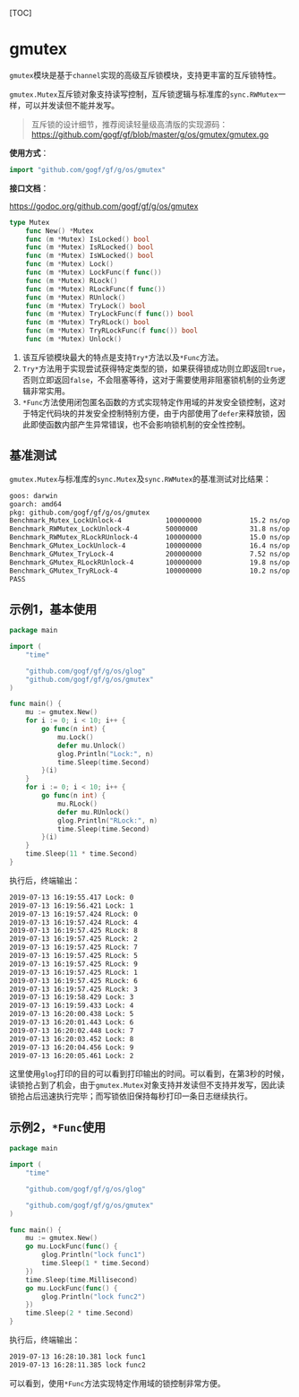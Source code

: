 [TOC]

# gmutex

`gmutex`模块是基于`channel`实现的高级互斥锁模块，支持更丰富的互斥锁特性。

`gmutex.Mutex`互斥锁对象支持读写控制，互斥锁逻辑与标准库的`sync.RWMutex`一样，可以并发读但不能并发写。

> 互斥锁的设计细节，推荐阅读轻量级高清版的实现源码：https://github.com/gogf/gf/blob/master/g/os/gmutex/gmutex.go

**使用方式**：
```go
import "github.com/gogf/gf/g/os/gmutex"
```

**接口文档**：

https://godoc.org/github.com/gogf/gf/g/os/gmutex

```go
type Mutex
    func New() *Mutex
    func (m *Mutex) IsLocked() bool
    func (m *Mutex) IsRLocked() bool
    func (m *Mutex) IsWLocked() bool
    func (m *Mutex) Lock()
    func (m *Mutex) LockFunc(f func())
    func (m *Mutex) RLock()
    func (m *Mutex) RLockFunc(f func())
    func (m *Mutex) RUnlock()
    func (m *Mutex) TryLock() bool
    func (m *Mutex) TryLockFunc(f func()) bool
    func (m *Mutex) TryRLock() bool
    func (m *Mutex) TryRLockFunc(f func()) bool
    func (m *Mutex) Unlock()
```
1. 该互斥锁模块最大的特点是支持`Try*`方法以及`*Func`方法。
1. `Try*`方法用于实现尝试获得特定类型的锁，如果获得锁成功则立即返回`true`，否则立即返回`false`，不会阻塞等待，这对于需要使用非阻塞锁机制的业务逻辑非常实用。
1. `*Func`方法使用闭包匿名函数的方式实现特定作用域的并发安全锁控制，这对于特定代码块的并发安全控制特别方便，由于内部使用了`defer`来释放锁，因此即使函数内部产生异常错误，也不会影响锁机制的安全性控制。

## 基准测试

`gmutex.Mutex`与标准库的`sync.Mutex`及`sync.RWMutex`的基准测试对比结果：
```html
goos: darwin
goarch: amd64
pkg: github.com/gogf/gf/g/os/gmutex
Benchmark_Mutex_LockUnlock-4           100000000            15.2 ns/op
Benchmark_RWMutex_LockUnlock-4         50000000             31.8 ns/op
Benchmark_RWMutex_RLockRUnlock-4       100000000            15.0 ns/op
Benchmark_GMutex_LockUnlock-4          100000000            16.4 ns/op
Benchmark_GMutex_TryLock-4             200000000            7.52 ns/op
Benchmark_GMutex_RLockRUnlock-4        100000000            19.8 ns/op
Benchmark_GMutex_TryRLock-4            100000000            10.2 ns/op
PASS
```

## 示例1，基本使用

```go
package main

import (
	"time"

	"github.com/gogf/gf/g/os/glog"
	"github.com/gogf/gf/g/os/gmutex"
)

func main() {
	mu := gmutex.New()
	for i := 0; i < 10; i++ {
		go func(n int) {
			mu.Lock()
			defer mu.Unlock()
			glog.Println("Lock:", n)
			time.Sleep(time.Second)
		}(i)
	}
	for i := 0; i < 10; i++ {
		go func(n int) {
			mu.RLock()
			defer mu.RUnlock()
			glog.Println("RLock:", n)
			time.Sleep(time.Second)
		}(i)
	}
	time.Sleep(11 * time.Second)
}
```
执行后，终端输出：
```html
2019-07-13 16:19:55.417 Lock: 0
2019-07-13 16:19:56.421 Lock: 1
2019-07-13 16:19:57.424 RLock: 0
2019-07-13 16:19:57.424 RLock: 4
2019-07-13 16:19:57.425 RLock: 8
2019-07-13 16:19:57.425 RLock: 2
2019-07-13 16:19:57.425 RLock: 7
2019-07-13 16:19:57.425 RLock: 5
2019-07-13 16:19:57.425 RLock: 9
2019-07-13 16:19:57.425 RLock: 1
2019-07-13 16:19:57.425 RLock: 6
2019-07-13 16:19:57.425 RLock: 3
2019-07-13 16:19:58.429 Lock: 3
2019-07-13 16:19:59.433 Lock: 4
2019-07-13 16:20:00.438 Lock: 5
2019-07-13 16:20:01.443 Lock: 6
2019-07-13 16:20:02.448 Lock: 7
2019-07-13 16:20:03.452 Lock: 8
2019-07-13 16:20:04.456 Lock: 9
2019-07-13 16:20:05.461 Lock: 2
```
这里使用`glog`打印的目的可以看到打印输出的时间。可以看到，在第3秒的时候，读锁抢占到了机会，由于`gmutex.Mutex`对象支持并发读但不支持并发写，因此读锁抢占后迅速执行完毕；而写锁依旧保持每秒打印一条日志继续执行。

## 示例2，`*Func`使用

```go
package main

import (
	"time"

	"github.com/gogf/gf/g/os/glog"

	"github.com/gogf/gf/g/os/gmutex"
)

func main() {
	mu := gmutex.New()
	go mu.LockFunc(func() {
		glog.Println("lock func1")
		time.Sleep(1 * time.Second)
	})
	time.Sleep(time.Millisecond)
	go mu.LockFunc(func() {
		glog.Println("lock func2")
	})
	time.Sleep(2 * time.Second)
}
```
执行后，终端输出：
```html
2019-07-13 16:28:10.381 lock func1
2019-07-13 16:28:11.385 lock func2
```
可以看到，使用`*Func`方法实现特定作用域的锁控制非常方便。